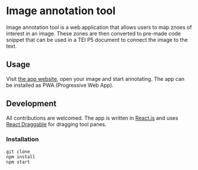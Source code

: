# Image annotation tool

Image annotation tool is a web application that allows users to map znoes of interest in an image. These zones are then converted to pre-made code snippet that can be used in a TEI P5 document to
connect the image to the text.



## Usage
Visit [the app website](http://www.david-schwartz.org/image-annotation-tool/), open your image and start annotating.
The app can be installed as PWA (Progressive Web App).

## Development
All contributions are welcomed. The app is written in [React.js](https://facebook.github.io/react/) and uses [React Draggable](https://www.npmjs.com/package/react-draggable) for dragging tool panes.

### Installation
```
git clone
npm install
npm start
```
